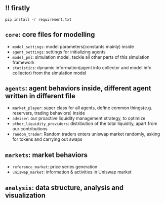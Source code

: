 ## !! firstly
```
pip install -r requirement.txt
```

## `core`: core files for modelling
- `model_settings`: model parameters(constants mainly) inside
- `agent_settings`: settings for initializing agents
- `model_pml`: simulation model, tackle all other parts of this simulation framework
- `statistics`: dynamic information(agent info collector and model info collector) from the simulation model

## `agents`: agent behaviors inside, different agent written in different file
- `market_player`: super class for all agents, define common things(e.g. reservers, trading behaviors) inside
- `adviser`: our proactive liquidity management strategy, to optimize
- `other_liquidity_providers`: distribution of the total liquidity, apart from our contributions
- `random_trader`: Random traders enters uniswap market randomly, asking for tokens and carrying out swaps

## `markets`: market behaviors
- `reference_market`: price series generation
- `uniswap_market`: information & activities in Uniswap market

## `analysis`: data structure, analysis and visualization

